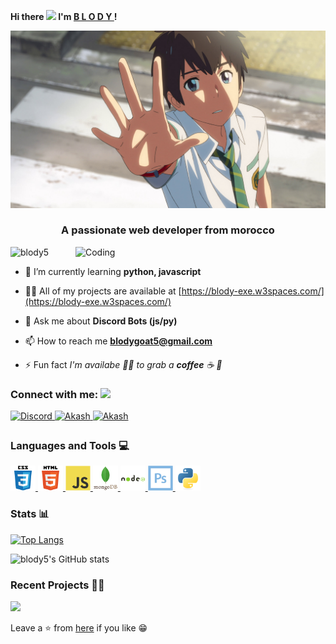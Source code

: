 **Hi there <img src="https://raw.githubusercontent.com/MartinHeinz/MartinHeinz/master/wave.gif" width="30px"> I'm [ B L O D Y ](https://blody5.github.io/)!**
<p align="center">
  <img src="wall.jpg">
</p>
<h3 align="center">A passionate web developer from morocco</h3>
<img align="right" alt="Coding" width="400" src="https://cdn.dribbble.com/users/2131993/screenshots/4948736/thoughtworks-gif_dribbble.gif">
<p align="left"> <img src="https://komarev.com/ghpvc/?username=blody5&label=Profile%20views&color=0e75b6&style=flat" alt="blody5" /> </p>

- 🌱 I’m currently learning **python, javascript**

- 👨‍💻 All of my projects are available at [https://blody-exe.w3spaces.com/](https://blody-exe.w3spaces.com/)

- 💬 Ask me about **Discord Bots (js/py)**

- 📫 How to reach me **blodygoat5@gmail.com**

- ⚡ Fun fact _I'm availabe 🙋‍♂️ to grab a **coffee** ☕ 🙊_

<h3 align="left"> Connect with me: <img src="https://raw.githubusercontent.com/ShahriarShafin/ShahriarShafin/main/Assets/handshake.gif" height="32px"></h3>


<a href="https://discord.gg/oouc" target="_blank">
  <img src="https://img.shields.io/badge/Discord-%235865F2.svg?style=for-the-badge&logo=discord&logoColor=white" alt="Discord">
</a>
  
 <a href="https://github.com/blody5" target="_blank">
<img src=https://img.shields.io/badge/GitHub-100000?style=for-the-badge&logo=github&logoColor=white alt=Akash Shrivastava GitHub style="margin-bottom: 5px;" />
</a>

<a href="https://www.instagram.com/4x___blody/" target="_blank">
<img src=https://img.shields.io/badge/Instagram-E4405F?style=for-the-badge&logo=instagram&logoColor=white alt=Akash Shrivastava Instagram style="margin-bottom: 5px;" />
</a>
                                                                                                                                                 
 
</div>  

<h3 align="left">Languages and Tools 💻</h3>
<p align="left"> <a href="https://www.w3schools.com/css/" target="_blank" rel="noreferrer"> <img src="https://raw.githubusercontent.com/devicons/devicon/master/icons/css3/css3-original-wordmark.svg" alt="css3" width="40" height="40"/> </a> <a href="https://www.w3.org/html/" target="_blank" rel="noreferrer"> <img src="https://raw.githubusercontent.com/devicons/devicon/master/icons/html5/html5-original-wordmark.svg" alt="html5" width="40" height="40"/> </a> <a href="https://developer.mozilla.org/en-US/docs/Web/JavaScript" target="_blank" rel="noreferrer"> <img src="https://raw.githubusercontent.com/devicons/devicon/master/icons/javascript/javascript-original.svg" alt="javascript" width="40" height="40"/> </a> <a href="https://www.mongodb.com/" target="_blank" rel="noreferrer"> <img src="https://raw.githubusercontent.com/devicons/devicon/master/icons/mongodb/mongodb-original-wordmark.svg" alt="mongodb" width="40" height="40"/> </a> <a href="https://nodejs.org" target="_blank" rel="noreferrer"> <img src="https://raw.githubusercontent.com/devicons/devicon/master/icons/nodejs/nodejs-original-wordmark.svg" alt="nodejs" width="40" height="40"/> </a> <a href="https://www.photoshop.com/en" target="_blank" rel="noreferrer"> <img src="https://raw.githubusercontent.com/devicons/devicon/master/icons/photoshop/photoshop-line.svg" alt="photoshop" width="40" height="40"/> </a> <a href="https://www.python.org" target="_blank" rel="noreferrer"> <img src="https://raw.githubusercontent.com/devicons/devicon/master/icons/python/python-original.svg" alt="python" width="40" height="40"/> </a> </p>

<h3 align="left">Stats 📊</h3>

[![Top Langs](https://github-readme-stats.vercel.app/api/top-langs/?username=blody5&layout=compact&theme=neon)](https://github.com/blody5)

![blody5's GitHub stats](https://github-readme-stats.vercel.app/api?username=blody5&show_icons=true&theme=neon)

<h3 align="left">Recent Projects 👨‍💻</h3>
<img src="https://github-readme-stats.vercel.app/api/pin/?username=blody5&repo=Portfolio&show_icons=true&theme=neon">

Leave a ⭐ from [here](https://github.com/blody5/blody5) if you like 😁
